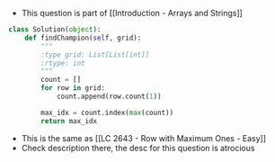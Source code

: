 - This question is part of [[Introduction - Arrays and Strings]]

```python
class Solution(object):
	def findChampion(self, grid):
		"""
		:type grid: List[List[int]]
		:rtype: int
		"""
		count = []
		for row in grid:
			count.append(row.count(1))

		max_idx = count.index(max(count))
		return max_idx
```

- This is the same as [[LC 2643 - Row with Maximum Ones - Easy]]
- Check description there, the desc for this question is atrocious 
